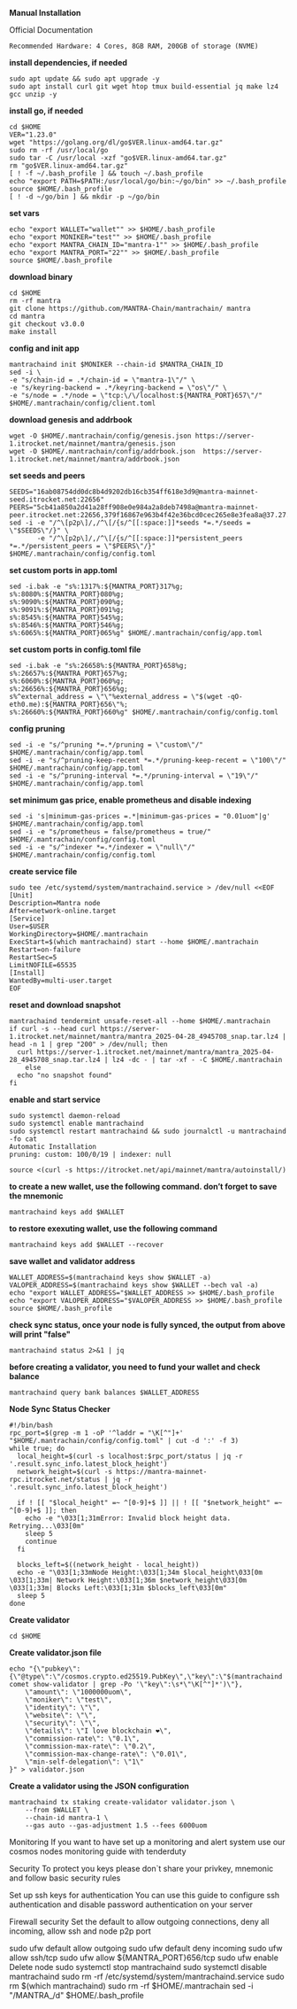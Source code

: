 **Manual Installation**

Official Documentation
```
Recommended Hardware: 4 Cores, 8GB RAM, 200GB of storage (NVME)
```

**install dependencies, if needed**
```
sudo apt update && sudo apt upgrade -y
sudo apt install curl git wget htop tmux build-essential jq make lz4 gcc unzip -y
```

**install go, if needed**
```
cd $HOME
VER="1.23.0"
wget "https://golang.org/dl/go$VER.linux-amd64.tar.gz"
sudo rm -rf /usr/local/go
sudo tar -C /usr/local -xzf "go$VER.linux-amd64.tar.gz"
rm "go$VER.linux-amd64.tar.gz"
[ ! -f ~/.bash_profile ] && touch ~/.bash_profile
echo "export PATH=$PATH:/usr/local/go/bin:~/go/bin" >> ~/.bash_profile
source $HOME/.bash_profile
[ ! -d ~/go/bin ] && mkdir -p ~/go/bin
```

**set vars**
```
echo "export WALLET="wallet"" >> $HOME/.bash_profile
echo "export MONIKER="test"" >> $HOME/.bash_profile
echo "export MANTRA_CHAIN_ID="mantra-1"" >> $HOME/.bash_profile
echo "export MANTRA_PORT="22"" >> $HOME/.bash_profile
source $HOME/.bash_profile
```

**download binary**
```
cd $HOME
rm -rf mantra
git clone https://github.com/MANTRA-Chain/mantrachain/ mantra
cd mantra
git checkout v3.0.0
make install
```

**config and init app**
```
mantrachaind init $MONIKER --chain-id $MANTRA_CHAIN_ID
sed -i \
-e "s/chain-id = .*/chain-id = \"mantra-1\"/" \
-e "s/keyring-backend = .*/keyring-backend = \"os\"/" \
-e "s/node = .*/node = \"tcp:\/\/localhost:${MANTRA_PORT}657\"/" $HOME/.mantrachain/config/client.toml
```

**download genesis and addrbook**
```
wget -O $HOME/.mantrachain/config/genesis.json https://server-1.itrocket.net/mainnet/mantra/genesis.json
wget -O $HOME/.mantrachain/config/addrbook.json  https://server-1.itrocket.net/mainnet/mantra/addrbook.json
```

**set seeds and peers**
```
SEEDS="16ab08754dd0dc8b4d9202db16cb354ff618e3d9@mantra-mainnet-seed.itrocket.net:22656"
PEERS="5cb41a850a2d41a28ff908e0e984a2a8deb7498a@mantra-mainnet-peer.itrocket.net:22656,379f16867e963b4f42e36bcd0cec265e8e3fea8a@37.27.131.242:26656,819299f4a6bed88c784105e63527dd1dd4137b58@141.95.124.148:26656,4759c8674313876e920dfc6021dbec4f3041b29d@57.129.49.60:27902,1a9086a265e0ddc904edd2032144ec008f30ce83@142.132.192.153:26656,a5a491d432ef464421c6f98dfd8f28bf1bf6c5b8@51.77.121.114:26656,1548bd36efd41dcbab9b697040312d333545f36a@202.8.10.44:26656,c1f95bb5d9de0d5181856e9ad2e977c7dfe19283@54.39.18.86:26656,b23250df79ffc4db6cc37d93481ffe00f88cfce4@35.215.27.118:26656,33947b4ea568009271965e3afcc60f71c4e427d0@84.32.32.149:18000,547d41b8aa7836a2bedc35fdfb6d61e277b8e63c@34.130.46.96:26656,77a1497bf2b96d1f1a4bb829b6db93dbbd94b244@164.152.162.183:26656,f73043eb78ece59665befbcf998d5670fb8eb406@35.220.230.175:26656,ccd1627ed7949778c922206c3df0e7dcfbea34ea@34.18.73.115:26656,e8644005a15dda0345603463f6c38ea466314f89@144.126.215.43:26656,50cb1eef3ce43182909b84bd083f8e2c57cb253d@199.254.199.201:26656,fc9d64b953b1dcb2daf1e78c650f0851b6e1e7ea@35.242.243.240:26656,84fef5d8f78d0a531a9d3bfdfee572f85bbd4b62@65.108.199.62:26656,b24ed3375c5fcdeb390b62f2c0cd6f67263833ee@34.18.81.89:26656,f38c7f8f46573b7ab198f5884cdb1609aef01bdf@164.152.160.142:26656,f13a20a84df9ad90b2a510e96706bc291b6867c3@65.109.124.52:25156,e1b058e5cfa2b836ddaa496b10911da62dcf182e@134.65.192.193:26656,e1f10382003d597284fdb8c96ec634caf2f7bbbc@49.13.6.107:26656,d1a8672664da4e2ec3be3429c60a0a1d1c829851@131.153.154.155:26656,804adac8484915dd0bb449d78deb28f8de878b34@88.218.224.34:26656,f058e8bf65b5c61a57aa167b0f5447789a31f686@35.213.86.5:26656,a1c6595ea45a8da7ba3bb51391f34792fddabf99@34.130.156.166:26656,e6b8da410a0c7ed813cac3b9959aeb5caab24c3b@23.227.222.222:26656,eff522a75a1e96baf77b85df06301d8139e189c3@34.150.64.150:26656,03b4bc5c9f9ea90c29b8016752e40e03a7e16221@34.18.105.95:26656,85d8dc0af47369513bd8080404f4633818d620bb@34.92.110.13:26656,de40ea667bf39ef3d1fbb453e3cb85d0df0ed1bb@34.150.81.67:26656,e378364a714e86f034ba310506fa0e917b3d1db7@195.201.115.0:44656"
sed -i -e "/^\[p2p\]/,/^\[/{s/^[[:space:]]*seeds *=.*/seeds = \"$SEEDS\"/}" \
       -e "/^\[p2p\]/,/^\[/{s/^[[:space:]]*persistent_peers *=.*/persistent_peers = \"$PEERS\"/}" $HOME/.mantrachain/config/config.toml
```

**set custom ports in app.toml**
```
sed -i.bak -e "s%:1317%:${MANTRA_PORT}317%g;
s%:8080%:${MANTRA_PORT}080%g;
s%:9090%:${MANTRA_PORT}090%g;
s%:9091%:${MANTRA_PORT}091%g;
s%:8545%:${MANTRA_PORT}545%g;
s%:8546%:${MANTRA_PORT}546%g;
s%:6065%:${MANTRA_PORT}065%g" $HOME/.mantrachain/config/app.toml
```

**set custom ports in config.toml file**
```
sed -i.bak -e "s%:26658%:${MANTRA_PORT}658%g;
s%:26657%:${MANTRA_PORT}657%g;
s%:6060%:${MANTRA_PORT}060%g;
s%:26656%:${MANTRA_PORT}656%g;
s%^external_address = \"\"%external_address = \"$(wget -qO- eth0.me):${MANTRA_PORT}656\"%;
s%:26660%:${MANTRA_PORT}660%g" $HOME/.mantrachain/config/config.toml
```

**config pruning**
```
sed -i -e "s/^pruning *=.*/pruning = \"custom\"/" $HOME/.mantrachain/config/app.toml 
sed -i -e "s/^pruning-keep-recent *=.*/pruning-keep-recent = \"100\"/" $HOME/.mantrachain/config/app.toml
sed -i -e "s/^pruning-interval *=.*/pruning-interval = \"19\"/" $HOME/.mantrachain/config/app.toml
```

**set minimum gas price, enable prometheus and disable indexing**
```
sed -i 's|minimum-gas-prices =.*|minimum-gas-prices = "0.01uom"|g' $HOME/.mantrachain/config/app.toml
sed -i -e "s/prometheus = false/prometheus = true/" $HOME/.mantrachain/config/config.toml
sed -i -e "s/^indexer *=.*/indexer = \"null\"/" $HOME/.mantrachain/config/config.toml
```

**create service file**
```
sudo tee /etc/systemd/system/mantrachaind.service > /dev/null <<EOF
[Unit]
Description=Mantra node
After=network-online.target
[Service]
User=$USER
WorkingDirectory=$HOME/.mantrachain
ExecStart=$(which mantrachaind) start --home $HOME/.mantrachain
Restart=on-failure
RestartSec=5
LimitNOFILE=65535
[Install]
WantedBy=multi-user.target
EOF
```


**reset and download snapshot**
```
mantrachaind tendermint unsafe-reset-all --home $HOME/.mantrachain
if curl -s --head curl https://server-1.itrocket.net/mainnet/mantra/mantra_2025-04-28_4945708_snap.tar.lz4 | head -n 1 | grep "200" > /dev/null; then
  curl https://server-1.itrocket.net/mainnet/mantra/mantra_2025-04-28_4945708_snap.tar.lz4 | lz4 -dc - | tar -xf - -C $HOME/.mantrachain
    else
  echo "no snapshot found"
fi
```

**enable and start service**
```
sudo systemctl daemon-reload
sudo systemctl enable mantrachaind
sudo systemctl restart mantrachaind && sudo journalctl -u mantrachaind -fo cat
Automatic Installation
pruning: custom: 100/0/19 | indexer: null

source <(curl -s https://itrocket.net/api/mainnet/mantra/autoinstall/)
```

**to create a new wallet, use the following command. don’t forget to save the mnemonic**
```
mantrachaind keys add $WALLET
```

**to restore exexuting wallet, use the following command**
```
mantrachaind keys add $WALLET --recover
```

**save wallet and validator address**
```
WALLET_ADDRESS=$(mantrachaind keys show $WALLET -a)
VALOPER_ADDRESS=$(mantrachaind keys show $WALLET --bech val -a)
echo "export WALLET_ADDRESS="$WALLET_ADDRESS >> $HOME/.bash_profile
echo "export VALOPER_ADDRESS="$VALOPER_ADDRESS >> $HOME/.bash_profile
source $HOME/.bash_profile
```

**check sync status, once your node is fully synced, the output from above will print "false"**
```
mantrachaind status 2>&1 | jq 
```

**before creating a validator, you need to fund your wallet and check balance**
```
mantrachaind query bank balances $WALLET_ADDRESS
```

**Node Sync Status Checker**
```
#!/bin/bash
rpc_port=$(grep -m 1 -oP '^laddr = "\K[^"]+' "$HOME/.mantrachain/config/config.toml" | cut -d ':' -f 3)
while true; do
  local_height=$(curl -s localhost:$rpc_port/status | jq -r '.result.sync_info.latest_block_height')
  network_height=$(curl -s https://mantra-mainnet-rpc.itrocket.net/status | jq -r '.result.sync_info.latest_block_height')

  if ! [[ "$local_height" =~ ^[0-9]+$ ]] || ! [[ "$network_height" =~ ^[0-9]+$ ]]; then
    echo -e "\033[1;31mError: Invalid block height data. Retrying...\033[0m"
    sleep 5
    continue
  fi

  blocks_left=$((network_height - local_height))
  echo -e "\033[1;33mNode Height:\033[1;34m $local_height\033[0m \033[1;33m| Network Height:\033[1;36m $network_height\033[0m \033[1;33m| Blocks Left:\033[1;31m $blocks_left\033[0m"
  sleep 5
done
```

**Create validator**

```
cd $HOME
```

**Create validator.json file**
```
echo "{\"pubkey\":{\"@type\":\"/cosmos.crypto.ed25519.PubKey\",\"key\":\"$(mantrachaind comet show-validator | grep -Po '\"key\":\s*\"\K[^"]*')\"},
    \"amount\": \"1000000uom\",
    \"moniker\": \"test\",
    \"identity\": \"\",
    \"website\": \"\",
    \"security\": \"\",
    \"details\": \"I love blockchain ❤️\",
    \"commission-rate\": \"0.1\",
    \"commission-max-rate\": \"0.2\",
    \"commission-max-change-rate\": \"0.01\",
    \"min-self-delegation\": \"1\"
}" > validator.json
```

**Create a validator using the JSON configuration**
```
mantrachaind tx staking create-validator validator.json \
    --from $WALLET \
    --chain-id mantra-1 \
	--gas auto --gas-adjustment 1.5 --fees 6000uom
```

Monitoring
If you want to have set up a monitoring and alert system use our cosmos nodes monitoring guide with tenderduty

Security
To protect you keys please don`t share your privkey, mnemonic and follow basic security rules

Set up ssh keys for authentication
You can use this guide to configure ssh authentication and disable password authentication on your server

Firewall security
Set the default to allow outgoing connections, deny all incoming, allow ssh and node p2p port

sudo ufw default allow outgoing 
sudo ufw default deny incoming 
sudo ufw allow ssh/tcp 
sudo ufw allow ${MANTRA_PORT}656/tcp
sudo ufw enable
Delete node
sudo systemctl stop mantrachaind
sudo systemctl disable mantrachaind
sudo rm -rf /etc/systemd/system/mantrachaind.service
sudo rm $(which mantrachaind)
sudo rm -rf $HOME/.mantrachain
sed -i "/MANTRA_/d" $HOME/.bash_profile
